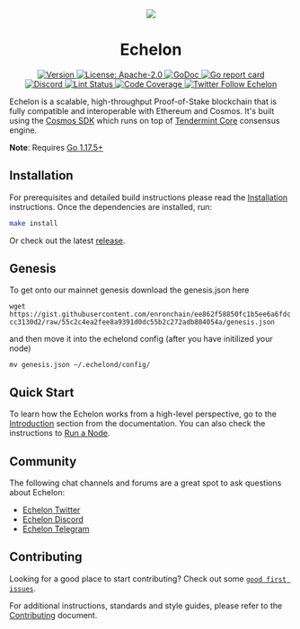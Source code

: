 <!--
parent:
  order: false
-->

<div align="center">
  <img src="https://user-images.githubusercontent.com/102999403/161656793-7a826432-de47-46ea-b212-72907f462b7d.gif" />
  <h1> Echelon </h1>
</div>

<!-- TODO: add banner -->
<!-- ![banner](docs/ethermint.jpg) -->

<div align="center">
  <a href="https://github.com/enronchain/echelon/releases/latest">
    <img alt="Version" src="https://img.shields.io/github/tag/enronchain/echelon.svg" />
  </a>
  <a href="https://github.com/enronchain/echelon/blob/main/LICENSE">
    <img alt="License: Apache-2.0" src="https://img.shields.io/github/license/enronchain/echelon.svg" />
  </a>
  <a href="https://pkg.go.dev/github.com/enronchain/echelon">
    <img alt="GoDoc" src="https://godoc.org/github.com/enronchain/echelon?status.svg" />
  </a>
  <a href="https://goreportcard.com/report/github.com/enronchain/echelon">
    <img alt="Go report card" src="https://goreportcard.com/badge/github.com/enronchain/echelon"/>
  </a>
</div>
<div align="center">
  <a href="https://discord.gg/ArXNfK99ae">
    <img alt="Discord" src="https://img.shields.io/discord/962917488180490250.svg" />
  </a>
  <a href="https://github.com/enronchain/echelon/actions?query=branch%3Amain+workflow%3ALint">
    <img alt="Lint Status" src="https://github.com/enronchain/echelon/actions/workflows/lint.yml/badge.svg?branch=main" />
  </a>
  <a href="https://codecov.io/gh/enronchain/echelon">
    <img alt="Code Coverage" src="https://codecov.io/gh/enronchain/echelon/branch/main/graph/badge.svg" />
  </a>
  <a href="https://twitter.com/EchelonFDN">
    <img alt="Twitter Follow Echelon" src="https://img.shields.io/twitter/follow/EchelonFDN"/>
  </a>
</div>

Echelon is a scalable, high-throughput Proof-of-Stake blockchain that is fully compatible and
interoperable with Ethereum and Cosmos. It's built using the [Cosmos SDK](https://github.com/cosmos/cosmos-sdk/) which runs on top of [Tendermint Core](https://github.com/tendermint/tendermint) consensus engine.

**Note**: Requires [Go 1.17.5+](https://golang.org/dl/)

## Installation

For prerequisites and detailed build instructions please read the [Installation](https://docs.ech.network) instructions. Once the dependencies are installed, run:

```bash
make install
```

Or check out the latest [release](https://github.com/enronchain/echelon/releases).

## Genesis
To get onto our mainnet genesis download the genesis.json here

`wget https://gist.githubusercontent.com/enronchain/ee862f58850fc1b5ee6a6fdccc3130d2/raw/55c2c4ea2fee8a9391d0dc55b2c272adb804054a/genesis.json`

and then move it into the echelond config (after you have initilized your node)

`mv genesis.json ~/.echelond/config/`

## Quick Start

To learn how the Echelon works from a high-level perspective, go to the [Introduction](https://docs.ech.network) section from the documentation. You can also check the instructions to [Run a Node](https://docs.ech.network).

## Community

The following chat channels and forums are a great spot to ask questions about Echelon:

- [Echelon Twitter](https://twitter.com/EchelonFDN)
- [Echelon Discord](https://discord.gg/ArXNfK99ae)
- [Echelon Telegram](https://t.me/echelonchain)

## Contributing

Looking for a good place to start contributing? Check out some [`good first issues`](https://github.com/enronchain/echelon/issues?q=is%3Aopen+is%3Aissue+label%3A%22good+first+issue%22).

For additional instructions, standards and style guides, please refer to the [Contributing](./CONTRIBUTING.md) document.
